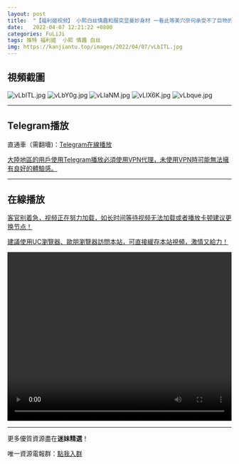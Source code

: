 ```yaml
---
layout: post
title:  "【福利姬视频】 小熙白丝情趣和服突显曼妙身材 一看此等美穴奈何承受不了巨物的冲击"
date:   2022-04-07 12:21:22 +0800
categories: FuLiJi
tags: 推特 福利姬  小熙 情趣 白丝
img: https://kanjiantu.top/images/2022/04/07/vLbITL.jpg
---
```



## 視頻截圖

![vLbITL.jpg](https://kanjiantu.top/images/2022/04/07/vLbITL.jpg)
![vLbY0g.jpg](https://kanjiantu.top/images/2022/04/07/vLbY0g.jpg)
![vLIaNM.jpg](https://kanjiantu.top/images/2022/04/07/vLIaNM.jpg)
![vLIX6K.jpg](https://kanjiantu.top/images/2022/04/07/vLIX6K.jpg)
![vLbque.jpg](https://kanjiantu.top/images/2022/04/07/vLbque.jpg)

* * *
## Telegram播放

直通車（需翻墻)：[Telegram在線播放](https://t.me/mimeijingxuan/514)

<u>大陸地區的用戶使用Telegram播放必須使用VPN代理，未使用VPN時可能無法擁有良好的體驗感。</u> 
* * *
## 在線播放
<u>客官别着急，视频正在努力加载，如长时间等待视频无法加载或者播放卡顿建议更换节点！</u>

<u>建議使用UC瀏覽器、歐朋瀏覽器訪問本站，可直接緩存本站視頻，激情又給力！</u>
<center><video src="https://cdn.publer.io/uploads/videos/624c5bd4db27970eb8dc60e5/c9e2d0e5d1a57512dc55e78c8931e257.mp4" width="100%" height="380px" controls="controls"></video></center>

* * *
更多優質資源盡在**迷妹精選**！

唯一資源電報群：[點我入群](https://t.me/mimeijingxuan)


